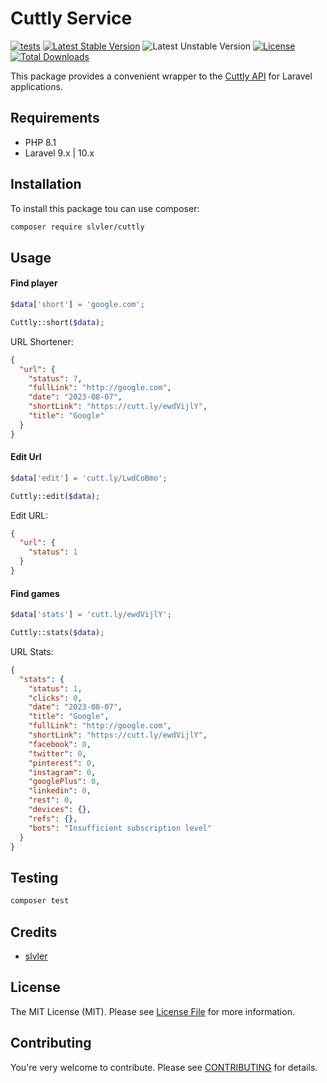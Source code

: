 # Cuttly Service 

[![tests](https://github.com/slvler/laravel-url-shortener/actions/workflows/tests.yml/badge.svg)](https://github.com/slvler/laravel-url-shortener)
[![Latest Stable Version](https://poser.pugx.org/slvler/cuttly/v)](https://packagist.org/packages/slvler/cuttly) 
![Latest Unstable Version](https://poser.pugx.org/slvler/cuttly/v/unstable)
[![License](https://poser.pugx.org/slvler/balldontlie-laravel/license)](https://packagist.org/packages/slvler/balldontlie-laravel)
[![Total Downloads](https://poser.pugx.org/slvler/cuttly/downloads)](https://packagist.org/packages/slvler/cuttly)

This package provides a convenient wrapper to the [Cuttly API](https://cutt.ly/api-documentation/regular-api)  for Laravel applications.

## Requirements
- PHP 8.1
- Laravel 9.x | 10.x

## Installation
To install this package tou can use composer:
```bash
composer require slvler/cuttly
```

## Usage
#### Find player
```php
$data['short'] = 'google.com';

Cuttly::short($data);
```
URL Shortener:
```json
{
  "url": {
    "status": 7,
    "fullLink": "http://google.com",
    "date": "2023-08-07",
    "shortLink": "https://cutt.ly/ewdVijlY",
    "title": "Google"
  }
}
```

#### Edit Url
```php
$data['edit'] = 'cutt.ly/LwdCoBmo';

Cuttly::edit($data);
```
Edit URL:
```json
{
  "url": {
    "status": 1
  }
}
```

#### Find games
```php
$data['stats'] = 'cutt.ly/ewdVijlY';

Cuttly::stats($data);
```
URL Stats:
```json
{
  "stats": {
    "status": 1,
    "clicks": 0,
    "date": "2023-08-07",
    "title": "Google",
    "fullLink": "http://google.com",
    "shortLink": "https://cutt.ly/ewdVijlY",
    "facebook": 0,
    "twitter": 0,
    "pinterest": 0,
    "instagram": 0,
    "googlePlus": 0,
    "linkedin": 0,
    "rest": 0,
    "devices": {},
    "refs": {},
    "bots": "Insufficient subscription level"
  }
}
```

## Testing
```bash
composer test
```

## Credits
- [slvler](https://github.com/slvler)

## License
The MIT License (MIT). Please see [License File](https://github.com/slvler/balldontlie-service/blob/main/LICENSE.md) for more information.

## Contributing
You're very welcome to contribute.
Please see [CONTRIBUTING](https://github.com/slvler/balldontlie-service/blob/main/CONTRIBUTING.md) for details.
